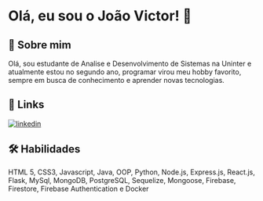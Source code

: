 # Olá, eu sou o João Victor! 👋

## 🚀 Sobre mim
Olá, sou estudante de Analise e Desenvolvimento de Sistemas na Uninter e atualmente estou no segundo ano, programar virou meu hobby favorito, sempre em busca de conhecimento e aprender novas tecnologias.

## 🔗 Links

[![linkedin](https://img.shields.io/badge/linkedin-0A66C2?style=for-the-badge&logo=linkedin&logoColor=white)](https://www.linkedin.com/in/jvictor-br/)

## 🛠 Habilidades
HTML 5, CSS3, Javascript, Java, OOP, Python, Node.js, Express.js, React.js, Flask, MySql, MongoDB, PostgreSQL, Sequelize, Mongoose, Firebase, Firestore, Firebase Authentication e Docker
